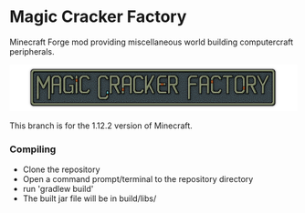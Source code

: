 # Magic Cracker Factory

Minecraft Forge mod providing miscellaneous world building computercraft peripherals.

![Logo](./header.png)

This branch is for the 1.12.2 version of Minecraft.

### Compiling
* Clone the repository
* Open a command prompt/terminal to the repository directory
* run 'gradlew build'
* The built jar file will be in build/libs/